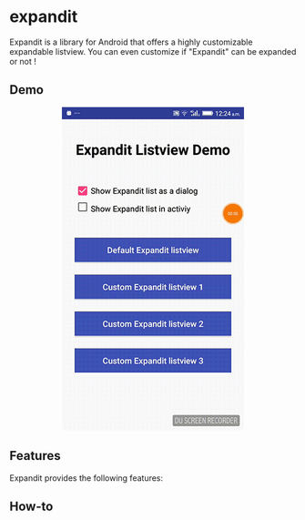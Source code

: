 # expandit
Expandit is a library for Android that offers a highly customizable expandable listview. You can even customize if "Expandit" can be expanded or not !

## Demo

<p align="center">
<img src="https://raw.githubusercontent.com/AmalH/expandit/master/screenshots/demoAll.gif"/>
</p>

## Features

Expandit provides the following features:

## How-to
